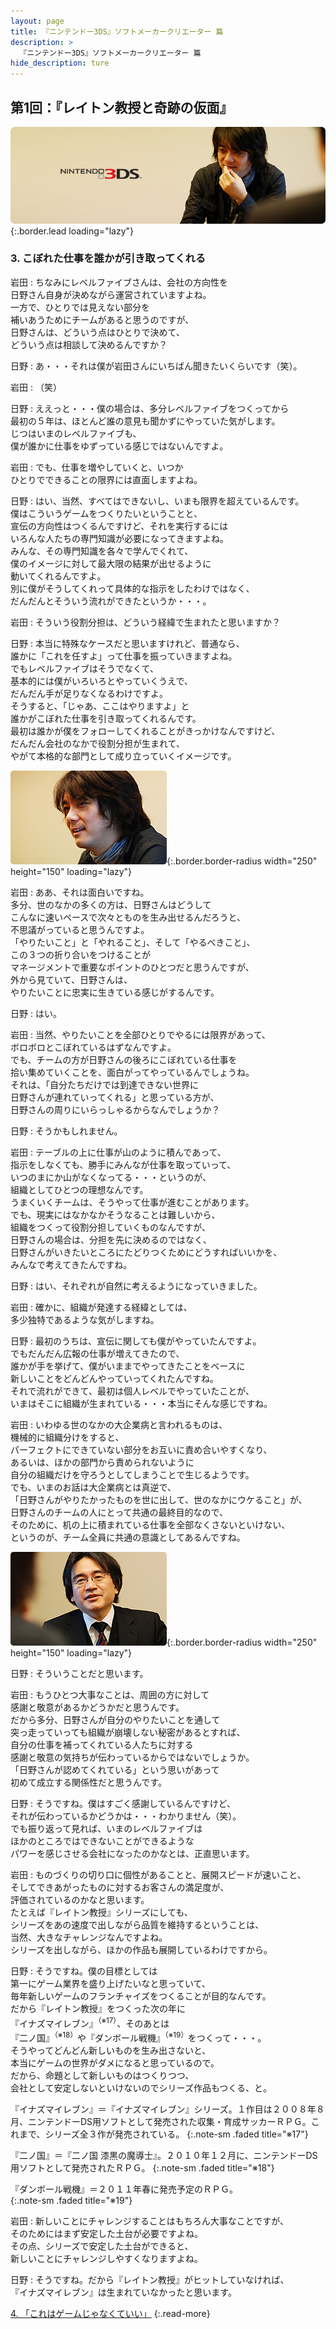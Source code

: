 ```yaml
---
layout: page
title: 『ニンテンドー3DS』ソフトメーカークリエーター 篇
description: >
  『ニンテンドー3DS』ソフトメーカークリエーター 篇
hide_description: ture
---
```


## 第1回：『レイトン教授と奇跡の仮面』

![](/interviews/jp/3ds/creators/vol1/img/mainvisual3.jpg){:.border.lead loading="lazy"}

### 3. こぼれた仕事を誰かが引き取ってくれる

岩田
: ちなみにレベルファイブさんは、会社の方向性を<br>日野さん自身が決めながら運営されていますよね。<br>一方で、ひとりでは見えない部分を<br>補いあうためにチームがあると思うのですが、<br>日野さんは、どういう点はひとりで決めて、<br>どういう点は相談して決めるんですか？

日野
: あ・・・それは僕が岩田さんにいちばん聞きたいくらいです（笑）。

岩田
: （笑）

日野
: ええっと・・・僕の場合は、多分レベルファイブをつくってから<br>最初の５年は、ほとんど誰の意見も聞かずにやっていた気がします。<br>じつはいまのレベルファイブも、<br>僕が誰かに仕事をゆずっている感じではないんですよ。

岩田
: でも、仕事を増やしていくと、いつか<br>ひとりでできることの限界には直面しますよね。

日野
: はい、当然、すべてはできないし、いまも限界を超えているんです。<br>僕はこういうゲームをつくりたいということと、<br>宣伝の方向性はつくるんですけど、それを実行するには<br>いろんな人たちの専門知識が必要になってきますよね。<br>みんな、その専門知識を各々で学んでくれて、<br>僕のイメージに対して最大限の結果が出せるように<br>動いてくれるんですよ。<br>別に僕がそうしてくれって具体的な指示をしたわけではなく、<br>だんだんとそういう流れができたというか・・・。

岩田
: そういう役割分担は、どういう経緯で生まれたと思いますか？

日野
: 本当に特殊なケースだと思いますけれど、普通なら、<br>誰かに「これを任すよ」って仕事を振っていきますよね。<br>でもレベルファイブはそうでなくて、<br>基本的には僕がいろいろとやっていくうえで、<br>だんだん手が足りなくなるわけですよ。<br>そうすると、「じゃあ、ここはやりますよ」と<br>誰かがこぼれた仕事を引き取ってくれるんです。<br>最初は誰かが僕をフォローしてくれることがきっかけなんですけど、<br>だんだん会社のなかで役割分担が生まれて、<br>やがて本格的な部門として成り立っていくイメージです。

![](/interviews/jp/3ds/creators/vol1/img/photo8.jpg){:.border.border-radius width="250" height="150" loading="lazy"}

岩田
: ああ、それは面白いですね。<br>多分、世のなかの多くの方は、日野さんはどうして<br>こんなに速いペースで次々とものを生み出せるんだろうと、<br>不思議がっていると思うんですよ。<br>「やりたいこと」と「やれること」、そして「やるべきこと」、<br>この３つの折り合いをつけることが<br>マネージメントで重要なポイントのひとつだと思うんですが、<br>外から見ていて、日野さんは、<br>やりたいことに忠実に生きている感じがするんです。

日野
: はい。

岩田
: 当然、やりたいことを全部ひとりでやるには限界があって、<br>ボロボロとこぼれているはずなんですよ。<br>でも、チームの方が日野さんの後ろにこぼれている仕事を<br>拾い集めていくことを、面白がってやっているんでしょうね。<br>それは、「自分たちだけでは到達できない世界に<br>日野さんが連れていってくれる」と思っている方が、<br>日野さんの周りにいらっしゃるからなんでしょうか？

日野
: そうかもしれません。

岩田
: テーブルの上に仕事が山のように積んであって、<br>指示をしなくても、勝手にみんなが仕事を取っていって、<br>いつのまにか山がなくなってる・・・というのが、<br>組織としてひとつの理想なんです。<br>うまくいくチームは、そうやって仕事が進むことがあります。<br>でも、現実にはなかなかそうなることは難しいから、<br>組織をつくって役割分担していくものなんですが、<br>日野さんの場合は、分担を先に決めるのではなく、<br>日野さんがいきたいところにたどりつくためにどうすればいいかを、<br>みんなで考えてきたんですね。

日野
: はい、それぞれが自然に考えるようになっていきました。

岩田
: 確かに、組織が発達する経緯としては、<br>多少独特であるような気がしますね。

日野
: 最初のうちは、宣伝に関しても僕がやっていたんですよ。<br>でもだんだん広報の仕事が増えてきたので、<br>誰かが手を挙げて、僕がいままでやってきたことをベースに<br>新しいことをどんどんやっていってくれたんですね。<br>それで流れができて、最初は個人レベルでやっていたことが、<br>いまはそこに組織が生まれている・・・本当にそんな感じですね。

岩田
: いわゆる世のなかの大企業病と言われるものは、<br>機械的に組織分けをすると、<br>パーフェクトにできていない部分をお互いに責め合いやすくなり、<br>あるいは、ほかの部門から責められないように<br>自分の組織だけを守ろうとしてしまうことで生じるようです。<br>でも、いまのお話は大企業病とは真逆で、<br>「日野さんがやりたかったものを世に出して、世のなかにウケること」が、<br>日野さんのチームの人にとって共通の最終目的なので、<br>そのために、机の上に積まれている仕事を全部なくさないといけない、<br>というのが、チーム全員に共通の意識としてあるんですね。

![](/interviews/jp/3ds/creators/vol1/img/photo9.jpg){:.border.border-radius width="250" height="150" loading="lazy"}

日野
: そういうことだと思います。

岩田
: もうひとつ大事なことは、周囲の方に対して<br>感謝と敬意があるかどうかだと思うんです。<br>だから多分、日野さんが自分のやりたいことを通して<br>突っ走っていっても組織が崩壊しない秘密があるとすれば、<br>自分の仕事を補ってくれている人たちに対する<br>感謝と敬意の気持ちが伝わっているからではないでしょうか。<br>「日野さんが認めてくれている」という思いがあって<br>初めて成立する関係性だと思うんです。

日野
: そうですね。僕はすごく感謝しているんですけど、<br>それが伝わっているかどうかは・・・わかりません（笑）。<br>でも振り返って見れば、いまのレベルファイブは<br>ほかのところではできないことができるような<br>パワーを感じさせる会社になったのかなとは、正直思います。

岩田
: ものづくりの切り口に個性があることと、展開スピードが速いこと、<br>そしてできあがったものに対するお客さんの満足度が、<br>評価されているのかなと思います。<br>たとえば『レイトン教授』シリーズにしても、<br>シリーズをあの速度で出しながら品質を維持するということは、<br>当然、大きなチャレンジなんですよね。<br>シリーズを出しながら、ほかの作品も展開しているわけですから。

日野
: そうですね。僕の目標としては<br>第一にゲーム業界を盛り上げたいなと思っていて、<br>毎年新しいゲームのフランチャイズをつくることが目的なんです。<br>だから『レイトン教授』をつくった次の年に<br>『イナズマイレブン』<sup>（※17）</sup>、そのあとは<br>『二ノ国』<sup>（※18）</sup>や『ダンボール戦機』<sup>（※19）</sup>をつくって・・・。<br>そうやってどんどん新しいものを生み出さないと、<br>本当にゲームの世界がダメになると思っているので。<br>だから、命題として新しいものはつくりつつ、<br>会社として安定しないといけないのでシリーズ作品もつくる、と。

『イナズマイレブン』＝『イナズマイレブン』シリーズ。１作目は２００８年８月、ニンテンドーDS用ソフトとして発売された収集・育成サッカーＲＰＧ。これまで、シリーズ全３作が発売されている。
{:.note-sm .faded title="※17"}

『二ノ国』＝『二ノ国 漆黒の魔導士』。２０１０年１２月に、ニンテンドーDS用ソフトとして発売されたＲＰＧ。
{:.note-sm .faded title="※18"}

『ダンボール戦機』＝２０１１年春に発売予定のＲＰＧ。              
{:.note-sm .faded title="※19"}

岩田
: 新しいことにチャレンジすることはもちろん大事なことですが、<br>そのためにはまず安定した土台が必要ですよね。<br>その点、シリーズで安定した土台ができると、<br>新しいことにチャレンジしやすくなりますよね。

日野
: そうですね。だから『レイトン教授』がヒットしていなければ、<br>『イナズマイレブン』は生まれていなかったと思います。

[4. 「これはゲームじゃなくていい」](4.md)
{:.read-more}

